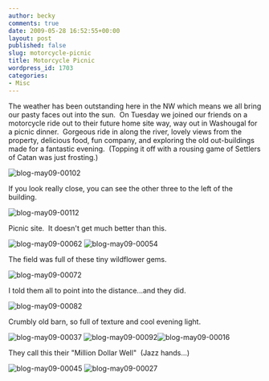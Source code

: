 ```yaml
---
author: becky
comments: true
date: 2009-05-28 16:52:55+00:00
layout: post
published: false
slug: motorcycle-picnic
title: Motorcycle Picnic
wordpress_id: 1703
categories:
- Misc
---
```


The weather has been outstanding here in the NW which means we all bring our pasty faces out into the sun.  On Tuesday we joined our friends on a motorcycle ride out to their future home site way, way out in Washougal for a picnic dinner.  Gorgeous ride in along the river, lovely views from the property, delicious food, fun company, and exploring the old out-buildings made for a fantastic evening.  (Topping it off with a rousing game of Settlers of Catan was just frosting.)




![blog-may09-00102](http://beta.beckyjenson.com/wp-content/uploads/2009/05/blog-may09-00102.jpg)




If you look really close, you can see the other three to the left of the building.




![blog-may09-00112](http://beta.beckyjenson.com/wp-content/uploads/2009/05/blog-may09-00112.jpg)




Picnic site.  It doesn't get much better than this.




![blog-may09-00062](http://beta.beckyjenson.com/wp-content/uploads/2009/05/blog-may09-00062.jpg) ![blog-may09-00054](http://beta.beckyjenson.com/wp-content/uploads/2009/05/blog-may09-00054.jpg)




The field was full of these tiny wildflower gems.




![blog-may09-00072](http://beta.beckyjenson.com/wp-content/uploads/2009/05/blog-may09-00072.jpg)




I told them all to point into the distance...and they did.




![blog-may09-00082](http://beta.beckyjenson.com/wp-content/uploads/2009/05/blog-may09-00082.jpg)




Crumbly old barn, so full of texture and cool evening light.




![blog-may09-00037](http://beta.beckyjenson.com/wp-content/uploads/2009/05/blog-may09-00037.jpg) ![blog-may09-00092](http://beta.beckyjenson.com/wp-content/uploads/2009/05/blog-may09-00092.jpg)![blog-may09-00016](http://beta.beckyjenson.com/wp-content/uploads/2009/05/blog-may09-00016.jpg)




They call this their "Million Dollar Well"  (Jazz hands...)




![blog-may09-00045](http://beta.beckyjenson.com/wp-content/uploads/2009/05/blog-may09-00045.jpg) ![blog-may09-00027](http://beta.beckyjenson.com/wp-content/uploads/2009/05/blog-may09-00027.jpg)
